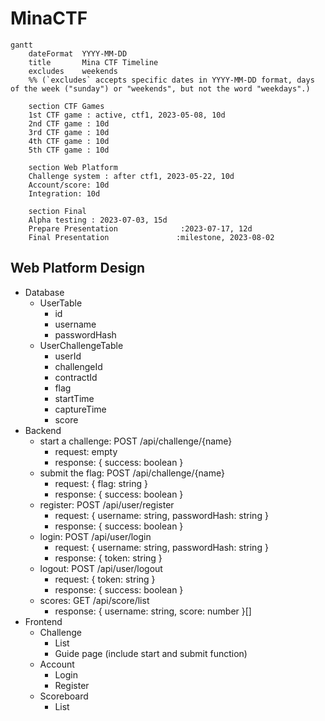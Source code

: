 # MinaCTF

```mermaid
gantt
    dateFormat  YYYY-MM-DD
    title       Mina CTF Timeline
    excludes    weekends
    %% (`excludes` accepts specific dates in YYYY-MM-DD format, days of the week ("sunday") or "weekends", but not the word "weekdays".)

    section CTF Games
    1st CTF game : active, ctf1, 2023-05-08, 10d
    2nd CTF game : 10d
    3rd CTF game : 10d
    4th CTF game : 10d
    5th CTF game : 10d

    section Web Platform
    Challenge system : after ctf1, 2023-05-22, 10d
    Account/score: 10d
    Integration: 10d

    section Final
    Alpha testing : 2023-07-03, 15d
    Prepare Presentation              :2023-07-17, 12d
    Final Presentation               :milestone, 2023-08-02
```


## Web Platform Design

- Database
    - UserTable
        - id
        - username
        - passwordHash
    - UserChallengeTable
        - userId
        - challengeId
        - contractId
        - flag
        - startTime
        - captureTime
        - score
- Backend
    - start a challenge: POST /api/challenge/{name}
        - request: empty
        - response: { success: boolean }
    - submit the flag: POST /api/challenge/{name} 
        - request: { flag: string }
        - response: { success: boolean }
    - register: POST /api/user/register
        - request: { username: string, passwordHash: string }
        - response: { success: boolean }
    - login: POST /api/user/login
        - request: { username: string, passwordHash: string }
        - response: { token: string }
    - logout: POST /api/user/logout
        - request: { token: string }
        - response: { success: boolean }
    - scores: GET /api/score/list
        - response: { username: string, score: number }[]
- Frontend
    - Challenge
        - List
        - Guide page (include start and submit function)
    - Account
        - Login
        - Register
    - Scoreboard
        - List
